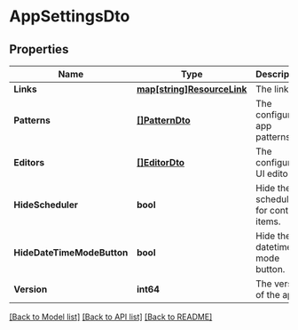 # AppSettingsDto

## Properties

Name | Type | Description | Notes
------------ | ------------- | ------------- | -------------
**Links** | [**map[string]ResourceLink**](ResourceLink.md) | The links. | 
**Patterns** | [**[]PatternDto**](PatternDto.md) | The configured app patterns. | 
**Editors** | [**[]EditorDto**](EditorDto.md) | The configured UI editors. | 
**HideScheduler** | **bool** | Hide the scheduler for content items. | [optional] 
**HideDateTimeModeButton** | **bool** | Hide the datetime mode button. | [optional] 
**Version** | **int64** | The version of the app. | [optional] 

[[Back to Model list]](../README.md#documentation-for-models) [[Back to API list]](../README.md#documentation-for-api-endpoints) [[Back to README]](../README.md)


